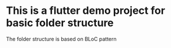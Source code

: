 # This is a flutter demo project for basic folder structure

The folder structure is based on BLoC pattern